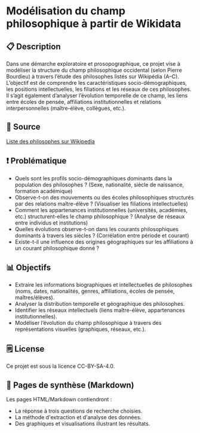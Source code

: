 # Modélisation du champ philosophique à partir de Wikidata 


## 📋 Description
Dans une démarche exploratoire et prosopographique, ce projet vise à modéliser la structure du champ philosophique occidental (selon Pierre Bourdieu) à travers l’étude des philosophes listés sur Wikipédia (A–C). L’objectif est de comprendre les caractéristiques socio-démographiques, les positions intellectuelles, les filiations et les réseaux de ces philosophes. Il s’agit également d’analyser l’évolution temporelle de ce champ, les liens entre écoles de pensée, affiliations institutionnelles et relations interpersonnelles (maître-élève, collègues, etc.).

## 📌 Source
[Liste des philosophes sur Wikipedia](https://en.wikipedia.org/wiki/List_of_philosophers_(A%E2%80%93C))

## ❗ Problématique 
- Quels sont les profils socio-démographiques dominants dans la population des philosophes ? (Sexe, nationalité, siècle de naissance, formation académique)
- Observe-t-on des mouvements ou des écoles philosophiques structurés par des relations maître-élève ? (Visualiser les filiations intellectuelles)
- Comment les appartenances institutionnelles (universités, académies, etc.) structurent-elles le champ philosophique ? (Analyse de réseaux entre individus et institutions)
- Quelles évolutions observe-t-on dans les courants philosophiques dominants à travers les siècles ? (Corrélation entre période et courant)
- Existe-t-il une influence des origines géographiques sur les affiliations à un courant philosophique donné ?

## 📊 Objectifs
- Extraire les informations biographiques et intellectuelles de philosophes (noms, dates, nationalités, genres, affiliations, écoles de pensée, maîtres/élèves).
- Analyser la distribution temporelle et géographique des philosophes.
- Identifier les réseaux intellectuels (liens maître-élève, appartenances institutionnelles).
- Modéliser l’évolution du champ philosophique à travers des représentations visuelles (graphiques, réseaux, etc.).

## 🗒️ License
Ce projet est sous la licence CC-BY-SA-4.0.

## 📄 Pages de synthèse (Markdown)
Les pages HTML/Markdown contiendront :
- La réponse à trois questions de recherche choisies.
- La méthode d'extraction et d'analyse des données.
- Des graphiques et visualisations illustrant les résultats.

